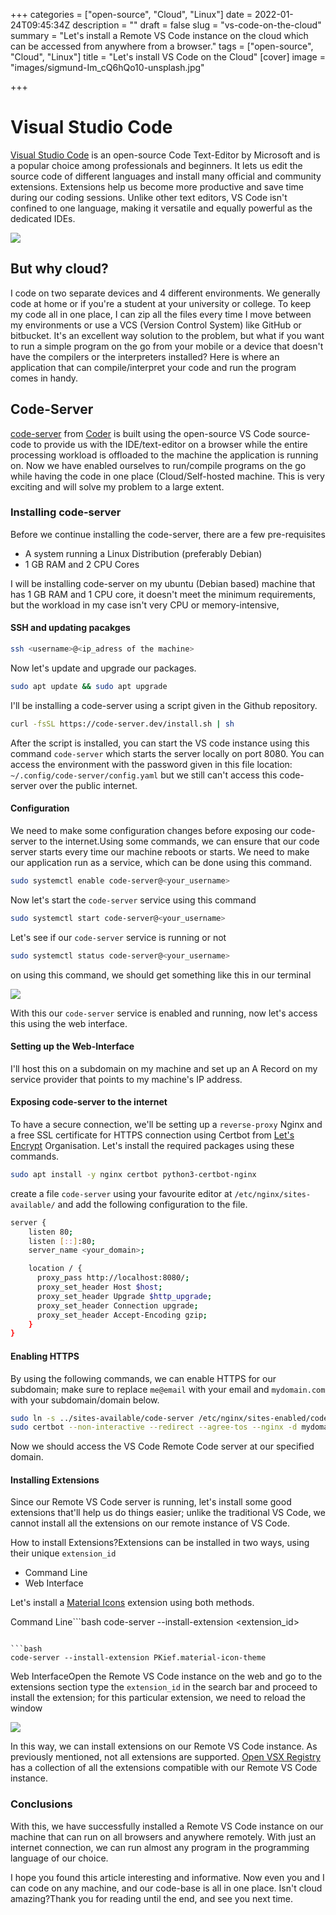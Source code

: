 +++
categories = ["open-source", "Cloud", "Linux"]
date = 2022-01-24T09:45:34Z
description = ""
draft = false
slug = "vs-code-on-the-cloud"
summary = "Let's install a Remote VS Code instance on the cloud which can be accessed from anywhere from a browser."
tags = ["open-source", "Cloud", "Linux"]
title = "Let's install VS Code on the Cloud"
[cover]
  image = "images/sigmund-Im_cQ6hQo10-unsplash.jpg"

+++


# Visual Studio Code

[Visual Studio Code](https://code.visualstudio.com/) is an open-source Code Text-Editor by Microsoft and is a popular choice among professionals and beginners. It lets us edit the source code of different languages and install many official and community extensions. Extensions help us become more productive and save time during our coding sessions. Unlike other text editors, VS Code isn't confined to one language, making it versatile and equally powerful as the dedicated IDEs.

![](images/diagnostics.gif)

## But why cloud?

I code on two separate devices and 4 different environments. We generally code at home or if you're a student at your university or college. To keep my code all in one place, I can zip all the files every time I move between my environments or use a VCS (Version Control System) like GitHub or bitbucket. It's an excellent way solution to the problem, but what if you want to run a simple program on the go from your mobile or a device that doesn't have the compilers or the interpreters installed? Here is where an application that can compile/interpret your code and run the program comes in handy.

## Code-Server

[code-server](https://github.com/coder/code-server) from [Coder](https://coder.com/) is built using the open-source VS Code source-code to provide us with the IDE/text-editor on a browser while the entire processing workload is offloaded to the machine the application is running on. Now we have enabled ourselves to run/compile programs on the go while having the code in one place (Cloud/Self-hosted machine. This is very exciting and will solve my problem to a large extent.

### Installing code-server

Before we continue installing the code-server, there are a few pre-requisites

* A system running a Linux Distribution (preferably Debian)
* 1 GB RAM and 2 CPU Cores

I will be installing code-server on my ubuntu (Debian based) machine that has 1 GB RAM and 1 CPU core, it doesn't meet the minimum requirements, but the workload in my case isn't very CPU or memory-intensive,

#### SSH and updating pacakges

```bash
ssh <username>@<ip_adress of the machine>
```

Now let's update and upgrade our packages.

```bash
sudo apt update && sudo apt upgrade
```

I'll be installing a code-server using a script given in the Github repository.

```bash
curl -fsSL https://code-server.dev/install.sh | sh
```

After the script is installed, you can start the VS code instance using this command `code-server` which starts the server locally on port 8080. You can access the environment with the password given in this file location: `~/.config/code-server/config.yaml` but we still can't access this code-server over the public internet.

#### Configuration

We need to make some configuration changes before exposing our code-server to the internet.Using some commands, we can ensure that our code server starts every time our machine reboots or starts. We need to make our application run as a service, which can be done using this command.

```bash
sudo systemctl enable code-server@<your_username>
```

Now let's start the `code-server` service using this command

```bash
sudo systemctl start code-server@<your_username>
```

Let's see if our `code-server` service is running or not

```bash
sudo systemctl status code-server@<your_username>
```

on using this command, we should get something like this in our terminal

![](images/Screenshot--15-.png)

With this our `code-server` service is enabled and running, now let's access this using the web interface.

#### Setting up the Web-Interface

I'll host this on a subdomain on my machine and set up an A Record on my service provider that points to my machine's IP address.

#### Exposing code-server to the internet

To have a secure connection, we'll be setting up a `reverse-proxy` Nginx and a free SSL certificate for HTTPS connection using Certbot from [Let's Encrypt](https://letsencrypt.org/) Organisation. Let's install the required packages using these commands.

```bash
sudo apt install -y nginx certbot python3-certbot-nginx
```

create a file `code-server` using your favourite editor at `/etc/nginx/sites-available/` and add the following configuration to the file.

```bash
server {
    listen 80;
    listen [::]:80;
    server_name <your_domain>;

    location / {
      proxy_pass http://localhost:8080/;
      proxy_set_header Host $host;
      proxy_set_header Upgrade $http_upgrade;
      proxy_set_header Connection upgrade;
      proxy_set_header Accept-Encoding gzip;
    }
}
```

#### Enabling HTTPS

By using the following commands, we can enable HTTPS for our subdomain; make sure to replace `me@email` with your email and `mydomain.com` with your subdomain/domain below.

```bash
sudo ln -s ../sites-available/code-server /etc/nginx/sites-enabled/code-server
sudo certbot --non-interactive --redirect --agree-tos --nginx -d mydomain.com -m me@example.com
```

Now we should access the VS Code Remote Code server at our specified domain.

#### Installing Extensions

Since our Remote VS Code server is running, let's install some good extensions that'll help us do things easier; unlike the traditional VS Code, we cannot install all the extensions on our remote instance of VS Code.

How to install Extensions?Extensions can be installed in two ways, using their unique `extension_id`

* Command Line
* Web Interface

Let's install a [Material Icons](https://open-vsx.org/extension/PKief/material-icon-theme) extension using both methods.

Command Line```bash
code-server --install-extension <extension_id>
```

```bash
code-server --install-extension PKief.material-icon-theme
```

Web InterfaceOpen the Remote VS Code instance on the web and go to the extensions section type the `extension_id` in the search bar and proceed to install the extension; for this particular extension, we need to reload the window

![](images/Screenshot--17-.png)

In this way, we can install extensions on our Remote VS Code instance. As previously mentioned, not all extensions are supported. [Open VSX Registry](https://open-vsx.org/) has a collection of all the extensions compatible with our Remote VS Code instance.

### Conclusions

With this, we have successfully installed a Remote VS Code instance on our machine that can run on all browsers and anywhere remotely. With just an internet connection, we can run almost any program in the programming language of our choice.

I hope you found this article interesting and informative. Now even you and I can code on any machine, and our code-base is all in one place. Isn't cloud amazing?Thank you for reading until the end, and see you next time.

